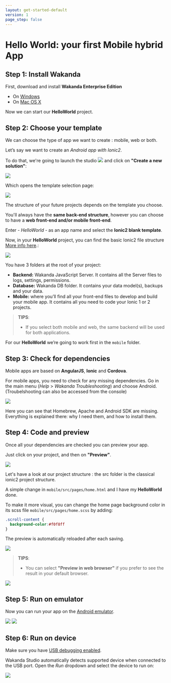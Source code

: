 ```yaml
---
layout: get-started-default
version: 1
page_step: false
---
```


# Hello World: your first Mobile hybrid App

## Step 1: Install Wakanda

First, download and install **Wakanda Enterprise Edition**

- On [Windows](https://wakanda.github.io/download.html#section-download "download")
- On [Mac OS X](https://wakanda.github.io/download.html#section-download "download")


Now we can start our **HelloWorld** project.  

## Step 2: Choose your template
We can choose the type of app we want to create : mobile, web or both.

Let’s say we want to create an *Android app with Ionic2*.

To do that, we're going to launch the studio <img src="/img/logo/wakandaio_pic.png"/> and click on **"Create a new solution"**:

<img src="/img/hp-initial.png"/>

Which opens the template selection page:  

<img src="/img/hw-template-selection.png"/>


The structure of your future projects depends on the template you choose.

You'll always have the **same back-end structure**, however you can choose to have a **web front-end and/or mobile front-end**.

Enter *- HelloWorld -* as an app name and select the **Ionic2 blank template**.

Now, in your **HelloWorld** project, you can find the basic Ionic2 file structure [More info here](https://ionicframework.com/docs/v2/intro/tutorial/project-structure/ "ionic tutorial").:

<img src="/img/hw-file-structure.png"/>  

You have 3 folders at the root of your project:

- **Backend:** Wakanda JavaScript Server. It contains all the Server files to logs, settings, permissions.  
- **Database:** Wakanda DB folder. It contains your data model(s), backups and your data.
- **Mobile:** where you’ll find all your front-end files to develop and build your mobile app. It contains all you need to code your Ionic 1 or 2 projects.

> **TIPS**:  
> - If you select both mobile and web, the same backend will be used for both applications. 


For our **HelloWorld** we’re going to work first in the `mobile` folder.


## Step 3: Check for dependencies

Mobile apps are based on **AngularJS**, **Ionic** and **Cordova**.

For mobile apps, you need to check for any missing dependencies.
Go in the main menu  (_Help_ > _Wakanda Troubleshooting_) and choose Android. (Troubelshooting can also be accessed from the console)

<img src="/img/hw-troubleshooting.png"/>

Here you can see that Homebrew, Apache and Android SDK are missing. Everything is explained there: why I need them, and how to install them.


## Step 4: Code and preview  

Once all your dependencies are checked you can preview your app.

Just click on your project, and then on **"Preview"**.

<img src="/img/hw-first-preview.png"/>


Let's have a look at our project structure : the src folder is the classical ionic2 project structure.

A simple change in `mobile/src/pages/home.html` and I have my **HelloWorld** done.

To make it more visual, you can change the home page background color in its scss file `mobile/src/pages/home.scss` by adding:

```css
.scroll-content {
  background-color:#f0f8ff
} 
```

The preview is automatically reloaded after each saving.

<img src="/img/hw-colored-preview.png"/>

> **TIPS**:  
> - You can select **"Preview in web browser"** if you prefer to see the result in your default browser.  

<img src="/img/hw-final-preview.png"/>


## Step 5: Run on emulator  

Now you can run your app on the [Android emulator](https://developer.android.com/studio/run/emulator.html "check documentation").

<img src="/img/hw-run-emulator.png"/>

<img src="/img/hw-emulator-view.png"/>

## Step 6: Run on device  


Make sure you have [USB debugging enabled](http://developer.android.com/tools/device.html).

Wakanda Studio automatically detects supported device when connected to the USB port.
Open the _Run_ dropdown and select the device to run on:

<img src="/img/mobile-run-devices.png" />
